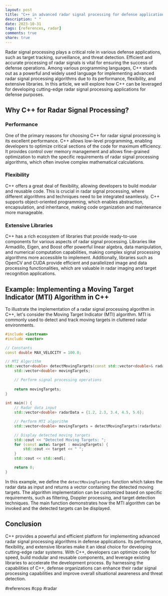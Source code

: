 ```yaml
---
layout: post
title: "C++ in advanced radar signal processing for defense applications"
description: " "
date: 2023-10-31
tags: [references, radar]
comments: true
share: true
---
```


Radar signal processing plays a critical role in various defense applications, such as target tracking, surveillance, and threat detection. Efficient and accurate processing of radar signals is vital for ensuring the success of defense operations. Among various programming languages, C++ stands out as a powerful and widely used language for implementing advanced radar signal processing algorithms due to its performance, flexibility, and extensive libraries. In this article, we will explore how C++ can be leveraged for developing cutting-edge radar signal processing applications for defense purposes.

## Why C++ for Radar Signal Processing?

### Performance
One of the primary reasons for choosing C++ for radar signal processing is its excellent performance. C++ allows low-level programming, enabling developers to optimize critical sections of the code for maximum efficiency. It provides control over memory management and allows fine-grained optimization to match the specific requirements of radar signal processing algorithms, which often involve complex mathematical calculations.

### Flexibility
C++ offers a great deal of flexibility, allowing developers to build modular and reusable code. This is crucial in radar signal processing, where different algorithms and techniques need to be integrated seamlessly. C++ supports object-oriented programming, which enables abstraction, encapsulation, and inheritance, making code organization and maintenance more manageable.

### Extensive Libraries
C++ has a rich ecosystem of libraries that provide ready-to-use components for various aspects of radar signal processing. Libraries like Armadillo, Eigen, and Boost offer powerful linear algebra, data manipulation, and numerical computation capabilities, making complex signal processing algorithms more accessible to implement. Additionally, libraries such as OpenCV and CUDA provide efficient and parallelized image and data processing functionalities, which are valuable in radar imaging and target recognition applications.

## Example: Implementing a Moving Target Indicator (MTI) Algorithm in C++

To illustrate the implementation of a radar signal processing algorithm in C++, let's consider the Moving Target Indicator (MTI) algorithm. MTI is commonly used to detect and track moving targets in cluttered radar environments.

```cpp
#include <iostream>
#include <vector>

// Constants
const double MAX_VELOCITY = 100.0;

// MTI Algorithm
std::vector<double> detectMovingTargets(const std::vector<double>& radarData) {
    std::vector<double> movingTargets;

    // Perform signal processing operations
    
    return movingTargets;
}
  
int main() {
    // Radar data input
    std::vector<double> radarData = {1.2, 2.3, 3.4, 4.5, 5.6};

    // Perform MTI algorithm
    std::vector<double> movingTargets = detectMovingTargets(radarData);

    // Display detected moving targets
    std::cout << "Detected Moving Targets: ";
    for (const auto& target : movingTargets) {
        std::cout << target << " ";
    }
    std::cout << std::endl;

    return 0;
}
```

In this example, we define the `detectMovingTargets` function which takes the radar data as input and returns a vector containing the detected moving targets. The algorithm implementation can be customized based on specific requirements, such as filtering, Doppler processing, and target detection techniques. The main function demonstrates how the MTI algorithm can be invoked and the detected targets can be displayed.

## Conclusion

C++ provides a powerful and efficient platform for implementing advanced radar signal processing algorithms in defense applications. Its performance, flexibility, and extensive libraries make it an ideal choice for developing cutting-edge radar systems. With C++, developers can optimize code for speed, build modular and reusable components, and leverage existing libraries to accelerate the development process. By harnessing the capabilities of C++, defense organizations can enhance their radar signal processing capabilities and improve overall situational awareness and threat detection.

#references #cpp #radar